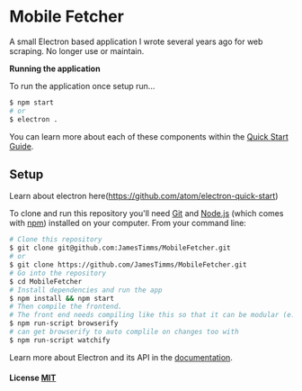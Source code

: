 # Mobile Fetcher
A small Electron based application I wrote several years ago for web scraping. No longer use or maintain.

**Running the application**

To run the application once setup run...
```bash
$ npm start
# or
$ electron .
```

You can learn more about each of these components within the [Quick Start Guide](http://electron.atom.io/docs/latest/tutorial/quick-start).

## Setup

Learn about electron here(https://github.com/atom/electron-quick-start)

To clone and run this repository you'll need [Git](https://git-scm.com) and [Node.js](https://nodejs.org/en/download/) (which comes with [npm](http://npmjs.com)) installed on your computer. From your command line:

```bash
# Clone this repository
$ git clone git@github.com:JamesTimms/MobileFetcher.git
# or
$ git clone https://github.com/JamesTimms/MobileFetcher.git
# Go into the repository
$ cd MobileFetcher
# Install dependencies and run the app
$ npm install && npm start
# Then compile the frontend.
# The front end needs compiling like this so that it can be modular (e.g. require('my-js-module'))
$ npm run-script browserify
# can get browserify to auto complile on changes too with
$ npm run-script watchify
```

Learn more about Electron and its API in the [documentation](http://electron.atom.io/docs/latest).

#### License [MIT](LICENSE)
